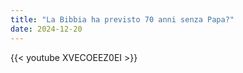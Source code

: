 ```yaml
---
title: "La Bibbia ha previsto 70 anni senza Papa?"
date: 2024-12-20
---
```


{{< youtube XVECOEEZ0EI >}}
